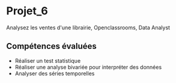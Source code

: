 # Projet_6
Analysez les ventes d'une librairie, Openclassrooms, Data Analyst

## Compétences évaluées
  - Réaliser un test statistique
  - Réaliser une analyse bivariée pour interpréter des données
  - Analyser des séries temporelles
